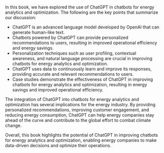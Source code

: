 

In this book, we have explored the use of ChatGPT in chatbots for energy analytics and optimization. The following are the key points that summarize our discussion:

* ChatGPT is an advanced language model developed by OpenAI that can generate human-like text.
* Chatbots powered by ChatGPT can provide personalized recommendations to users, resulting in improved operational efficiency and energy savings.
* Personalization techniques such as user profiling, contextual awareness, and natural language processing are crucial in improving chatbots for energy analytics and optimization.
* ChatGPT uses data to continuously learn and improve its responses, providing accurate and relevant recommendations to users.
* Case studies demonstrate the effectiveness of ChatGPT in improving chatbots for energy analytics and optimization, resulting in energy savings and improved operational efficiency.

The integration of ChatGPT into chatbots for energy analytics and optimization has several implications for the energy industry. By providing personalized recommendations, improving customer engagement, and reducing energy consumption, ChatGPT can help energy companies stay ahead of the curve and contribute to the global effort to combat climate change.

Overall, this book highlights the potential of ChatGPT in improving chatbots for energy analytics and optimization, enabling energy companies to make data-driven decisions and optimize their operations.
